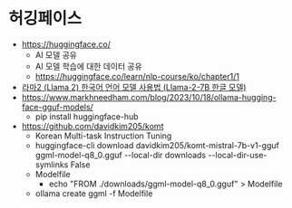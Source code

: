 # 허깅페이스

- https://huggingface.co/
  - AI 모델 공유
  - AI 모델 학습에 대한 데이터 공유
  - https://huggingface.co/learn/nlp-course/ko/chapter1/1
- [라마2 (Llama 2) 한국어 언어 모델 사용법 (Llama-2-7B 한글 모델)](https://www.youtube.com/watch?v=ohArlOoIVf4)
- https://www.markhneedham.com/blog/2023/10/18/ollama-hugging-face-gguf-models/
  - pip install huggingface-hub
- https://github.com/davidkim205/komt
  - Korean Multi-task Instruction Tuning
  - huggingface-cli download davidkim205/komt-mistral-7b-v1-gguf ggml-model-q8_0.gguf --local-dir downloads --local-dir-use-symlinks False
  - Modelfile
    - echo "FROM ./downloads/ggml-model-q8_0.gguf" > Modelfile
  - ollama create ggml -f Modelfile
